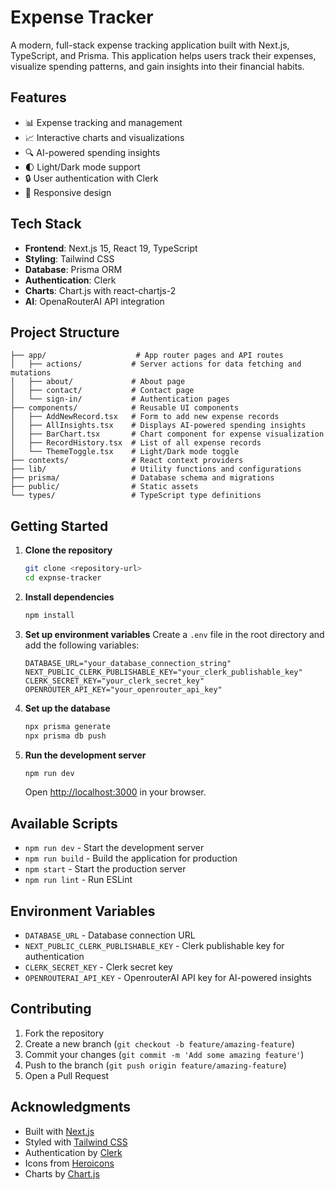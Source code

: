 # Expense Tracker

A modern, full-stack expense tracking application built with Next.js, TypeScript, and Prisma. This application helps users track their expenses, visualize spending patterns, and gain insights into their financial habits.

## Features

- 📊 Expense tracking and management
- 📈 Interactive charts and visualizations
- 🔍 AI-powered spending insights
- 🌓 Light/Dark mode support
- 🔒 User authentication with Clerk
- 📱 Responsive design

## Tech Stack

- **Frontend**: Next.js 15, React 19, TypeScript
- **Styling**: Tailwind CSS
- **Database**: Prisma ORM
- **Authentication**: Clerk
- **Charts**: Chart.js with react-chartjs-2
- **AI**: OpenaRouterAI API integration

## Project Structure

```
├── app/                    # App router pages and API routes
│   ├── actions/           # Server actions for data fetching and mutations
│   ├── about/             # About page
│   ├── contact/           # Contact page
│   └── sign-in/           # Authentication pages
├── components/            # Reusable UI components
│   ├── AddNewRecord.tsx   # Form to add new expense records
│   ├── AllInsights.tsx    # Displays AI-powered spending insights
│   ├── BarChart.tsx       # Chart component for expense visualization
│   ├── RecordHistory.tsx  # List of all expense records
│   └── ThemeToggle.tsx    # Light/Dark mode toggle
├── contexts/              # React context providers
├── lib/                   # Utility functions and configurations
├── prisma/                # Database schema and migrations
├── public/                # Static assets
└── types/                 # TypeScript type definitions
```

## Getting Started

1. **Clone the repository**
   ```bash
   git clone <repository-url>
   cd expnse-tracker
   ```

2. **Install dependencies**
   ```bash
   npm install
   ```

3. **Set up environment variables**
   Create a `.env` file in the root directory and add the following variables:
   ```env
   DATABASE_URL="your_database_connection_string"
   NEXT_PUBLIC_CLERK_PUBLISHABLE_KEY="your_clerk_publishable_key"
   CLERK_SECRET_KEY="your_clerk_secret_key"
   OPENROUTER_API_KEY="your_openrouter_api_key"
   ```

4. **Set up the database**
   ```bash
   npx prisma generate
   npx prisma db push
   ```

5. **Run the development server**
   ```bash
   npm run dev
   ```

   Open [http://localhost:3000](http://localhost:3000) in your browser.

## Available Scripts

- `npm run dev` - Start the development server
- `npm run build` - Build the application for production
- `npm start` - Start the production server
- `npm run lint` - Run ESLint

## Environment Variables

- `DATABASE_URL` - Database connection URL
- `NEXT_PUBLIC_CLERK_PUBLISHABLE_KEY` - Clerk publishable key for authentication
- `CLERK_SECRET_KEY` - Clerk secret key
- `OPENROUTERAI_API_KEY` - OpenrouterAI API key for AI-powered insights

## Contributing

1. Fork the repository
2. Create a new branch (`git checkout -b feature/amazing-feature`)
3. Commit your changes (`git commit -m 'Add some amazing feature'`)
4. Push to the branch (`git push origin feature/amazing-feature`)
5. Open a Pull Request



## Acknowledgments

- Built with [Next.js](https://nextjs.org/)
- Styled with [Tailwind CSS](https://tailwindcss.com/)
- Authentication by [Clerk](https://clerk.com/)
- Icons from [Heroicons](https://heroicons.com/)
- Charts by [Chart.js](https://www.chartjs.org/)
